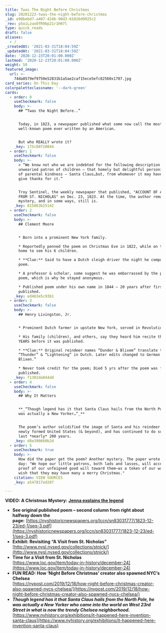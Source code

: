 ```yaml
---
title: Twas The Night Before Christmas
slug: 20201223-twas-the-night-before-christmas
_id: e98bebd7-a407-424b-90d3-61016d9925c2
_rev: p5oiLzuoOfR9bp21r1H07l
type: quick_reads
draft: false
aliases:
  - /
_createdAt: '2021-03-31T18:04:59Z'
_updatedAt: '2021-03-31T18:04:59Z'
date: '2020-12-23T20:01:00.000Z'
lastmod: '2020-12-23T20:01:00.000Z'
weight: 50
featured_image:
  url: >-
    74da0579ef9750e52831b1a5ae2caf15ece5efc82560x1707.jpg
card_series: On This Day
colorpaletteclassname: '--dark-green'
cards:
  - order: 0
    useCheckmark: false
    body: >-
      ## “Twas the Night Before..”


      Today, in 1823, a newspaper published what some now call the most
      well-known poem ever written by an American.


      But who REALLY wrote it?
    _key: 175c88f20844
  - order: 1
    useCheckmark: false
    body: >-
      > “We know not who we are indebted for the following description of that
      unwearied patron of children – that homely but delightful personification
      of parental kindness – Santa Claus…but, from whomever it may have come, we
      give thanks for it.”


      Troy Sentinel, the weekly newspaper that published, "ACCOUNT OF A VISIT
      FROM ST. NICHOLAS" on Dec. 23, 1823. At the time, the author remained a
      mystery, and in some ways, still is.
    _key: 815863b25142
  - order: 2
    useCheckmark: false
    body: >-
      ## Clement Moore


      * Born into a prominent New York family.

      * Reportedly penned the poem on Christmas Eve in 1822, while on the way
      home to see his 6 children.

      * **Clue:** Said to have a Dutch sleigh driver the night he composed the
      poem.

      * A professor & scholar, some suggest he was embarrassed by the playful
      poem, which is why he stayed anonymous.

      * Published poem under his own name in 1844 – 20 years after first
      published.
    _key: ed463e5c93b1
  - order: 3
    useCheckmark: false
    body: >-
      ## Henry Livingston, Jr.


      * Prominent Dutch farmer in upstate New York, served in Revolutionary War.

      * His family (children), and others, say they heard him recite the poem
      YEARS before it was published.

      * **Clue:** Original reindeer names “Dunder & Blixem” translate to
      “Thunder” & “Lightening” in Dutch. Later edits changed to German “Donder &
      Blixen.”

      * Never took credit for the poem; Died 5 yrs after the poem was first
      published.
    _key: f1302da044dd
  - order: 4
    useCheckmark: false
    body: >-
      ## Why It Matters


      **_“Though legend has it that Santa Claus hails from the North Pole, he
      was actually a New Yorker…”_**


      The poem’s author solidified the image of Santa and his reindeer for the
      newly formed United States (& beyond), and has continued to do so for the
      last *nearly* 200 years.
    _key: d8e390660b2d
  - order: 5
    useCheckmark: true
    body: >-
      How did the paper get the poem? Another mystery. The paper wrote on that
      day: "We hope our little patrons, both lads and lasses, will accept it as
      proof of our unfeigned good will toward them—as a token of our warmest
      wish that they may have many a merry Christmas."
    citation: VIEW SOURCES
    _key: a547817ed287

---
```

**VIDEO: A Christmas Mystery:** [**Jenna explains the legend**](https://youtu.be/uo-J3JUrU08)

* **See original published poem – second column from right about halfway down the page:** [https://nyshistoricnewspapers.org/lccn/sn83031777/1823-12-23/ed-1/seq-3.pdf](https://nyshistoricnewspapers.org/lccn/sn83031777/1823-12-23/ed-1/seq-3.pdf)
* **Exhibit: Revisiting “A Visit from St. Nicholas”**  
[http://www.nysl.nysed.gov/collections/stnick/](http://www.nysl.nysed.gov/collections/stnick/)
* **Time for a Visit from St. Nicholas**  
[https://www.loc.gov/item/today-in-history/december-24](https://www.loc.gov/item/today-in-history/december-24)
* **FUN READ: How ‘Night Before Christmas’ creator also spawned NYC’s Chelsea**  
[https://nypost.com/2019/12/18/how-night-before-christmas-creator-also-spawned-nycs-chelsea/](https://nypost.com/2019/12/18/how-night-before-christmas-creator-also-spawned-nycs-chelsea/)
* **_Though legend has it that Santa Claus hails from the North Pole, he was actually a New Yorker who came into the world on West 23rd Street in what is now the trendy Chelsea neighborhood._**  
[https://www.nyhistory.org/exhibitions/it-happened-here-invention-santa-claus](https://www.nyhistory.org/exhibitions/it-happened-here-invention-santa-claus)
